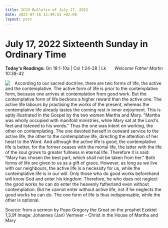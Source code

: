 ```yaml
---
title: ICCH Bulletin of July 17, 2022
date: 2022-07-16 11:49:53 +02:00
layout: post
---
```


# July 17, 2022 Sixteenth Sunday in Ordinary Time
<span style="float: right"><em>Welcome Father Martin</em></span>
**Today's Readings:** Gn 18:1-10a | Col 1:24-28 | Lk 10:38-42


<img style="float: left; margin-right: 1em;" src="https://upload.wikimedia.org/wikipedia/commons/thumb/4/4f/Johannes_%28Jan%29_Vermeer_-_Christ_in_the_House_of_Martha_and_Mary_-_Google_Art_Project.jpg/415px-Johannes_%28Jan%29_Vermeer_-_Christ_in_the_House_of_Martha_and_Mary_-_Google_Art_Project.jpg">

According to our sacred doctrine, there are two forms of life, the active and the contemplative. The active form of life is prior to the contemplative form, because one arrives at contemplation from good work. But the contemplative form of life beckons a higher reward than the active one. The active life labours by practising the works of the present, whereas the contemplative life already tastes the coming rest in inner enjoyment. This is aptly illustrated in the Gospel by the two women Martha and Mary. "Martha was wholly occupied with manifold ministries, while Mary sat at the Lord's feet and listened to his words." Thus the one was intent on working, the other on contemplating. The one devoted herself in outward service to the active life, the other to the contemplative life, directing the attention of her heart to the Word. And although the active life is good, the contemplative life is better, for the former ceases with the mortal life, the latter with the life of the soul grows to greater fullness in eternal life. Therefore it is said: "Mary has chosen the best part, which shall not be taken from her." Both forms of life are given to us as a gift of grace. However, as long as we live with our neighbours, the active life is a necessity for us, while the contemplative life is in our will. Only those who do good works beforehand will know God and enter his kingdom. Therefore, he who does not neglect the good works he can do enter the heavenly fatherland even without contemplation. But he cannot enter without active life, not if he neglects the good works he can do. The one form of life is thus indispensable, while the other is optional.

Source: from a sermon by Pope Gregory the Great on the prophet Ezekiel 1,3,9f
Image: Johannes (Jan) Vermeer - Christ in the House of Martha and Mary




